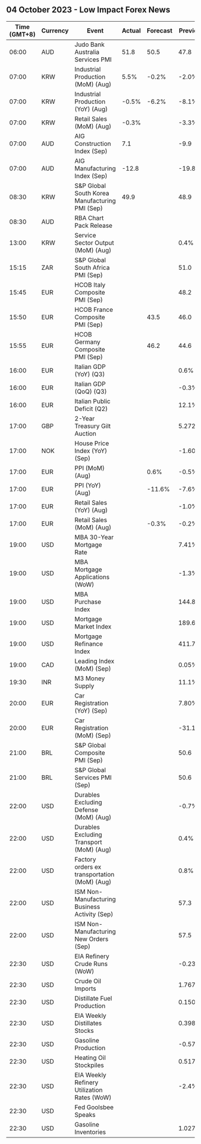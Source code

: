 ## 04 October 2023 - Low Impact Forex News

| Time (GMT+8) | Currency | Event | Actual | Forecast | Previous |
|------|----------|-------|--------|----------|----------|
| 06:00 | AUD | Judo Bank Australia Services PMI | 51.8 | 50.5 | 47.8 |
| 07:00 | KRW | Industrial Production (MoM) (Aug) | 5.5% | -0.2% | -2.0% |
| 07:00 | KRW | Industrial Production (YoY) (Aug) | -0.5% | -6.2% | -8.1% |
| 07:00 | KRW | Retail Sales (MoM) (Aug) | -0.3% |  | -3.3% |
| 07:00 | AUD | AIG Construction Index (Sep) | 7.1 |  | -9.9 |
| 07:00 | AUD | AIG Manufacturing Index (Sep) | -12.8 |  | -19.8 |
| 08:30 | KRW | S&P Global South Korea Manufacturing PMI (Sep) | 49.9 |  | 48.9 |
| 08:30 | AUD | RBA Chart Pack Release |  |  |  |
| 13:00 | KRW | Service Sector Output (MoM) (Aug) |  |  | 0.4% |
| 15:15 | ZAR | S&P Global South Africa PMI (Sep) |  |  | 51.0 |
| 15:45 | EUR | HCOB Italy Composite PMI (Sep) |  |  | 48.2 |
| 15:50 | EUR | HCOB France Composite PMI (Sep) |  | 43.5 | 46.0 |
| 15:55 | EUR | HCOB Germany Composite PMI (Sep) |  | 46.2 | 44.6 |
| 16:00 | EUR | Italian GDP (YoY) (Q3) |  |  | 0.6% |
| 16:00 | EUR | Italian GDP (QoQ) (Q3) |  |  | -0.3% |
| 16:00 | EUR | Italian Public Deficit (Q2) |  |  | 12.1% |
| 17:00 | GBP | 2-Year Treasury Gilt Auction |  |  | 5.272% |
| 17:00 | NOK | House Price Index (YoY) (Sep) |  |  | -1.60% |
| 17:00 | EUR | PPI (MoM) (Aug) |  | 0.6% | -0.5% |
| 17:00 | EUR | PPI (YoY) (Aug) |  | -11.6% | -7.6% |
| 17:00 | EUR | Retail Sales (YoY) (Aug) |  |  | -1.0% |
| 17:00 | EUR | Retail Sales (MoM) (Aug) |  | -0.3% | -0.2% |
| 19:00 | USD | MBA 30-Year Mortgage Rate |  |  | 7.41% |
| 19:00 | USD | MBA Mortgage Applications (WoW) |  |  | -1.3% |
| 19:00 | USD | MBA Purchase Index |  |  | 144.8 |
| 19:00 | USD | Mortgage Market Index |  |  | 189.6 |
| 19:00 | USD | Mortgage Refinance Index |  |  | 411.7 |
| 19:00 | CAD | Leading Index (MoM) (Sep) |  |  | 0.05% |
| 19:30 | INR | M3 Money Supply |  |  | 11.1% |
| 20:00 | EUR | Car Registration (YoY) (Sep) |  |  | 7.80% |
| 20:00 | EUR | Car Registration (MoM) (Sep) |  |  | -31.10% |
| 21:00 | BRL | S&P Global Composite PMI (Sep) |  |  | 50.6 |
| 21:00 | BRL | S&P Global Services PMI (Sep) |  |  | 50.6 |
| 22:00 | USD | Durables Excluding Defense (MoM) (Aug) |  |  | -0.7% |
| 22:00 | USD | Durables Excluding Transport (MoM) (Aug) |  |  | 0.4% |
| 22:00 | USD | Factory orders ex transportation (MoM) (Aug) |  |  | 0.8% |
| 22:00 | USD | ISM Non-Manufacturing Business Activity (Sep) |  |  | 57.3 |
| 22:00 | USD | ISM Non-Manufacturing New Orders (Sep) |  |  | 57.5 |
| 22:30 | USD | EIA Refinery Crude Runs (WoW) |  |  | -0.239M |
| 22:30 | USD | Crude Oil Imports |  |  | 1.767M |
| 22:30 | USD | Distillate Fuel Production |  |  | 0.150M |
| 22:30 | USD | EIA Weekly Distillates Stocks |  |  | 0.398M |
| 22:30 | USD | Gasoline Production |  |  | -0.572M |
| 22:30 | USD | Heating Oil Stockpiles |  |  | 0.517M |
| 22:30 | USD | EIA Weekly Refinery Utilization Rates (WoW) |  |  | -2.4% |
| 22:30 | USD | Fed Goolsbee Speaks |  |  |  |
| 22:30 | USD | Gasoline Inventories |  |  | 1.027M |
